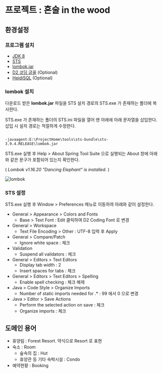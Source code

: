 # 프로젝트 : 혼술 in the wood

## 환경설정

### 프로그램 설치
- [JDK 8](http://www.oracle.com/technetwork/java/javase/downloads/jdk8-downloads-2133151.html)
- [STS](https://spring.io/tools)
- [lombok.jar](https://projectlombok.org/download)
- [D2 코딩 글꼴](https://github.com/naver/d2codingfont) (Optional)
- [HeidiSQL](https://www.heidisql.com/) (Optional)

### lombok 설치

다운로드 받은 **lombok.jar** 파일을 STS 설치 경로의 STS.exe 가 존재하는 폴더에 복사한다.

STS.exe 가 존재하는 폴더의 STS.ini 파일을 열어 맨 아래에 아래 문자열을 삽입한다. 삽입 시 설치 경로는 적절하게 수정한다.

<code>
-javaagent:E:\ProjectHome\tools\sts-bundle\sts-3.9.4.RELEASE\lombok.jar
</code>

STS.exe 실행 후 Help > About Spring Tool Suite 으로 실행되는 About 창에 아래와 같은 문구가 포함되어 있는지 확인한다.

( *Lombok v1.16.20 "Dancing Elephant" is installed.* )

![lombok](https://projectlombok.org/img/eclipse-about.png)

### STS 설정

STS.exe 실행 후 Window > Preferences 메뉴로 이동하여 아래와 같이 설정한다.

- General > Appearance > Colors and Fonts
  - Base > Text Font : Edit 클릭하여 D2 Coding Font 로 변경
- General > Workspace
  - Text File Encoding > Other : UTF-8 입력 후 Apply
- General > Compare/Patch
  - Ignore white space : 체크
- Validation
  - Suspend all validators : 체크
- General > Editors > Text Editors
  - Display tab width : 2
  - Insert spaces for tabs : 체크
- General > Editors > Text Editors > Spelling
  - Enable spell checking : 체크 해제
- Java > Code Style > Organize Imports
  - Number of static imports needed for .* : 99 에서 0 으로 변경
- Java > Editor > Save Actions
  - Perform the selected action on save : 체크
  - Organize imports : 체크
  

## 도메인 용어

- 휴양림 : Forest Resort. 약식으로 Resort 로 표현
- 숙소 : Room
  - 숲속의 집 : Hut
  - 휴양관 등 기타 숙박시설 : Condo
- 예약현황 : Booking